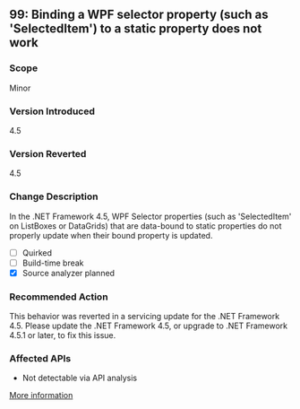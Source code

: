 ## 99: Binding a WPF selector property (such as 'SelectedItem') to a static property does not work

### Scope
Minor

### Version Introduced
4.5

### Version Reverted
4.5

### Change Description
In the .NET Framework 4.5, WPF Selector properties (such as 'SelectedItem' on ListBoxes or DataGrids) that are data-bound to static properties do not properly update when their bound property is updated.

- [ ] Quirked
- [ ] Build-time break
- [x] Source analyzer planned

### Recommended Action
This behavior was reverted in a servicing update for the .NET Framework 4.5. Please update the .NET Framework 4.5, or upgrade to .NET Framework 4.5.1 or later, to fix this issue.

### Affected APIs
* Not detectable via API analysis

[More information](https://social.msdn.microsoft.com/Forums/vstudio/en-US/56ff3199-5abc-454e-87f7-bafff43e7422/net-45-critical-selecteditem-not-setting-binding-item?forum=wpf)

<!--
    ### Notes
    We could look for FrameworkElement.SetBinding calls, but this is such a corner case of that (selected properties and static properties) that it would probably be too noisy. A xaml analyzer is probably our best bet, and that's not even going to be perfect
-->


